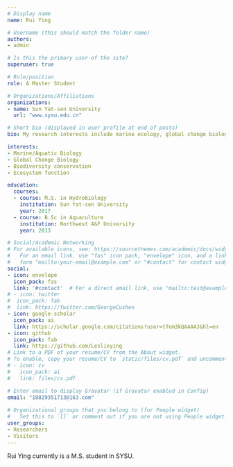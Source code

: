 ```yaml
---
# Display name
name: Rui Ying

# Username (this should match the folder name)
authors:
- admin

# Is this the primary user of the site?
superuser: true

# Role/position
role: A Master Student

# Organizations/Affiliations
organizations:
- name: Sun Yat-sen University
  url: "www.sysu.edu.cn"

# Short bio (displayed in user profile at end of posts)
bio: My research interests include marine ecology, global change biology and biodiversity.

interests:
- Marine/Aquatic Biology
- Global Change Biology
- Biodiversity conservation
- Ecosystem function

education:
  courses:
  - course: M.S. in Hydrobiology
    institution: Sun Yat-sen University
    year: 2017
  - course: B.Sc in Aquaculture
    institution: Northwest A&F University
    year: 2013

# Social/Academic Networking
# For available icons, see: https://sourcethemes.com/academic/docs/widgets/#icons
#   For an email link, use "fas" icon pack, "envelope" icon, and a link in the
#   form "mailto:your-email@example.com" or "#contact" for contact widget.
social:
- icon: envelope
  icon_pack: fas
  link: '#contact'  # For a direct email link, use "mailto:test@example.org".
# - icon: twitter
#  icon_pack: fab
#  link: https://twitter.com/GeorgeCushen
- icon: google-scholar
  icon_pack: ai
  link: https://scholar.google.com/citations?user=tTem3kQAAAAJ&hl=en
- icon: github
  icon_pack: fab
  link: https://github.com/Leslieying
# Link to a PDF of your resume/CV from the About widget.
# To enable, copy your resume/CV to `static/files/cv.pdf` and uncomment the lines below.  
# - icon: cv
#   icon_pack: ai
#   link: files/cv.pdf

# Enter email to display Gravatar (if Gravatar enabled in Config)
email: "18829351713@163.com"
  
# Organizational groups that you belong to (for People widget)
#   Set this to `[]` or comment out if you are not using People widget.  
user_groups:
- Researchers
- Visitors
---
```


Rui Ying currently is a M.S. student in SYSU.


